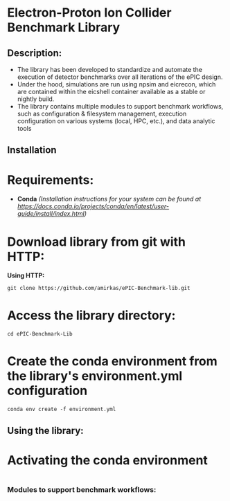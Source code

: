 # Electron-Proton Ion Collider Benchmark Library

## Description:
- The library has been developed to standardize and automate the execution of detector benchmarks over all iterations of the ePIC design.
- Under the hood, simulations are run using npsim and eicrecon, which are contained within the eicshell container available as a stable or nightly build.
- The library contains multiple modules to support benchmark workflows, such as configuration & filesystem management, execution configuration on various systems (local, HPC, etc.), and data analytic tools

## Installation

# Requirements:
- **Conda** *(Installation instructions for your system can be found at https://docs.conda.io/projects/conda/en/latest/user-guide/install/index.html)*

# Download library from git with HTTP:

**Using HTTP:**
   ```
   git clone https://github.com/amirkas/ePIC-Benchmark-lib.git
   ```
# Access the library directory:
  ```
  cd ePIC-Benchmark-Lib
  ```
# Create the conda environment from the library's environment.yml configuration
  ```
  conda env create -f environment.yml
  ```

## Using the library:

# Activating the conda environment

  ```
  ```
  

### Modules to support benchmark workflows:

## 
